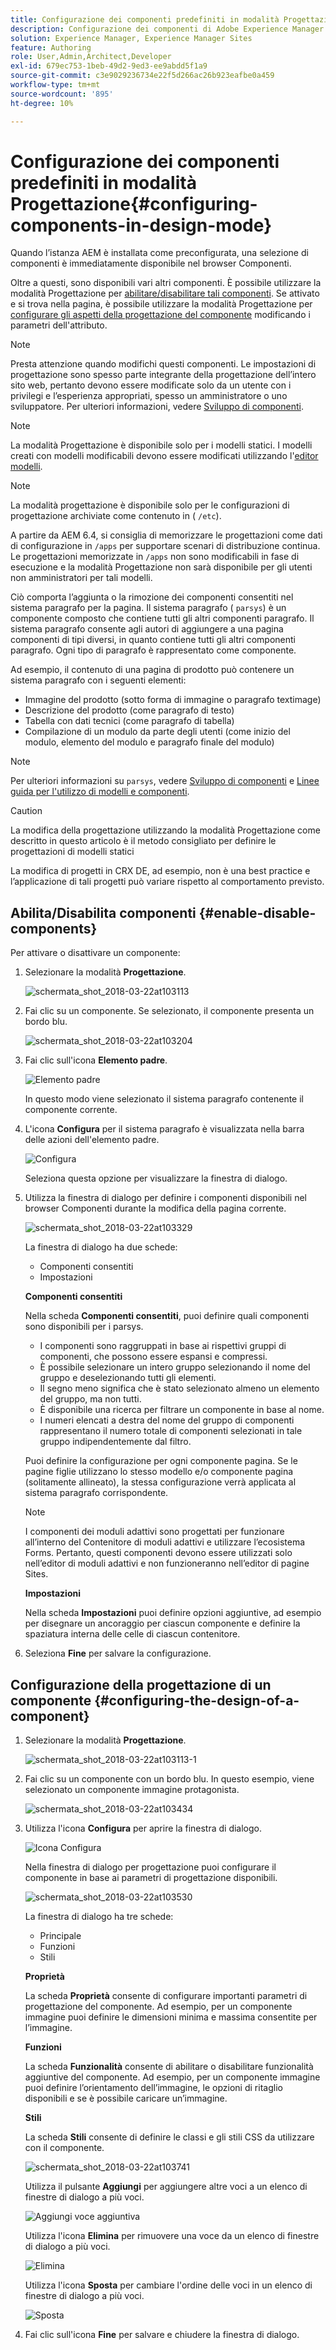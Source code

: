 ```yaml
---
title: Configurazione dei componenti predefiniti in modalità Progettazione
description: Configurazione dei componenti di Adobe Experience Manager in modalità Progettazione.
solution: Experience Manager, Experience Manager Sites
feature: Authoring
role: User,Admin,Architect,Developer
exl-id: 679ec753-1beb-49d2-9ed3-ee9abdd5f1a9
source-git-commit: c3e9029236734e22f5d266ac26b923eafbe0a459
workflow-type: tm+mt
source-wordcount: '895'
ht-degree: 10%

---
```


# Configurazione dei componenti predefiniti in modalità Progettazione{#configuring-components-in-design-mode}

Quando l’istanza AEM è installata come preconfigurata, una selezione di componenti è immediatamente disponibile nel browser Componenti.

Oltre a questi, sono disponibili vari altri componenti. È possibile utilizzare la modalità Progettazione per [abilitare/disabilitare tali componenti](#enable-disable-components). Se attivato e si trova nella pagina, è possibile utilizzare la modalità Progettazione per [configurare gli aspetti della progettazione del componente](#configuring-the-design-of-a-component) modificando i parametri dell&#39;attributo.

>[!NOTE]
>
>Presta attenzione quando modifichi questi componenti. Le impostazioni di progettazione sono spesso parte integrante della progettazione dell’intero sito web, pertanto devono essere modificate solo da un utente con i privilegi e l’esperienza appropriati, spesso un amministratore o uno sviluppatore. Per ulteriori informazioni, vedere [Sviluppo di componenti](/help/sites-developing/components.md).

>[!NOTE]
>
>La modalità Progettazione è disponibile solo per i modelli statici. I modelli creati con modelli modificabili devono essere modificati utilizzando l&#39;[editor modelli](/help/sites-authoring/templates.md).

>[!NOTE]
>
>La modalità progettazione è disponibile solo per le configurazioni di progettazione archiviate come contenuto in ( `/etc`).
>
>A partire da AEM 6.4, si consiglia di memorizzare le progettazioni come dati di configurazione in `/apps` per supportare scenari di distribuzione continua. Le progettazioni memorizzate in `/apps` non sono modificabili in fase di esecuzione e la modalità Progettazione non sarà disponibile per gli utenti non amministratori per tali modelli.

Ciò comporta l’aggiunta o la rimozione dei componenti consentiti nel sistema paragrafo per la pagina. Il sistema paragrafo ( `parsys`) è un componente composto che contiene tutti gli altri componenti paragrafo. Il sistema paragrafo consente agli autori di aggiungere a una pagina componenti di tipi diversi, in quanto contiene tutti gli altri componenti paragrafo. Ogni tipo di paragrafo è rappresentato come componente.

Ad esempio, il contenuto di una pagina di prodotto può contenere un sistema paragrafo con i seguenti elementi:

* Immagine del prodotto (sotto forma di immagine o paragrafo textimage)
* Descrizione del prodotto (come paragrafo di testo)
* Tabella con dati tecnici (come paragrafo di tabella)
* Compilazione di un modulo da parte degli utenti (come inizio del modulo, elemento del modulo e paragrafo finale del modulo)

>[!NOTE]
>
>Per ulteriori informazioni su `parsys`, vedere [Sviluppo di componenti](/help/sites-developing/components.md) e [Linee guida per l&#39;utilizzo di modelli e componenti](/help/sites-developing/dev-guidelines-bestpractices.md#guidelines-for-using-templates-and-components).

>[!CAUTION]
>
>La modifica della progettazione utilizzando la modalità Progettazione come descritto in questo articolo è il metodo consigliato per definire le progettazioni di modelli statici
>
>La modifica di progetti in CRX DE, ad esempio, non è una best practice e l’applicazione di tali progetti può variare rispetto al comportamento previsto.

## Abilita/Disabilita componenti {#enable-disable-components}

Per attivare o disattivare un componente:

1. Selezionare la modalità **Progettazione**.

   ![schermata_shot_2018-03-22at103113](assets/screen_shot_2018-03-22at103113.png)

1. Fai clic su un componente. Se selezionato, il componente presenta un bordo blu.

   ![schermata_shot_2018-03-22at103204](assets/screen_shot_2018-03-22at103204.png)

1. Fai clic sull&#39;icona **Elemento padre**.

   ![Elemento padre](do-not-localize/screen_shot_2018-03-22at103204.png)

   In questo modo viene selezionato il sistema paragrafo contenente il componente corrente.

1. L&#39;icona **Configura** per il sistema paragrafo è visualizzata nella barra delle azioni dell&#39;elemento padre.

   ![Configura](do-not-localize/screen_shot_2018-03-22at103256.png)

   Seleziona questa opzione per visualizzare la finestra di dialogo.

1. Utilizza la finestra di dialogo per definire i componenti disponibili nel browser Componenti durante la modifica della pagina corrente.

   ![schermata_shot_2018-03-22at103329](assets/screen_shot_2018-03-22at103329.png)

   La finestra di dialogo ha due schede:

   * Componenti consentiti
   * Impostazioni

   **Componenti consentiti**

   Nella scheda **Componenti consentiti**, puoi definire quali componenti sono disponibili per i parsys.

   * I componenti sono raggruppati in base ai rispettivi gruppi di componenti, che possono essere espansi e compressi.
   * È possibile selezionare un intero gruppo selezionando il nome del gruppo e deselezionando tutti gli elementi.
   * Il segno meno significa che è stato selezionato almeno un elemento del gruppo, ma non tutti.
   * È disponibile una ricerca per filtrare un componente in base al nome.
   * I numeri elencati a destra del nome del gruppo di componenti rappresentano il numero totale di componenti selezionati in tale gruppo indipendentemente dal filtro.

   Puoi definire la configurazione per ogni componente pagina. Se le pagine figlie utilizzano lo stesso modello e/o componente pagina (solitamente allineato), la stessa configurazione verrà applicata al sistema paragrafo corrispondente.

   >[!NOTE]
   >
   >I componenti dei moduli adattivi sono progettati per funzionare all’interno del Contenitore di moduli adattivi e utilizzare l’ecosistema Forms. Pertanto, questi componenti devono essere utilizzati solo nell’editor di moduli adattivi e non funzioneranno nell’editor di pagine Sites.

   **Impostazioni**

   Nella scheda **Impostazioni** puoi definire opzioni aggiuntive, ad esempio per disegnare un ancoraggio per ciascun componente e definire la spaziatura interna delle celle di ciascun contenitore.

1. Seleziona **Fine** per salvare la configurazione.

## Configurazione della progettazione di un componente {#configuring-the-design-of-a-component}

1. Selezionare la modalità **Progettazione**.

   ![schermata_shot_2018-03-22at103113-1](assets/screen_shot_2018-03-22at103113-1.png)

1. Fai clic su un componente con un bordo blu. In questo esempio, viene selezionato un componente immagine protagonista.

   ![schermata_shot_2018-03-22at103434](assets/screen_shot_2018-03-22at103434.png)

1. Utilizza l&#39;icona **Configura** per aprire la finestra di dialogo.

   ![Icona Configura](do-not-localize/screen_shot_2018-03-22at103256-1.png)

   Nella finestra di dialogo per progettazione puoi configurare il componente in base ai parametri di progettazione disponibili.

   ![schermata_shot_2018-03-22at103530](assets/screen_shot_2018-03-22at103530.png)

   La finestra di dialogo ha tre schede:

   * Principale
   * Funzioni
   * Stili

   **Proprietà**

   La scheda **Proprietà** consente di configurare importanti parametri di progettazione del componente. Ad esempio, per un componente immagine puoi definire le dimensioni minima e massima consentite per l’immagine.

   **Funzioni**

   La scheda **Funzionalità** consente di abilitare o disabilitare funzionalità aggiuntive del componente. Ad esempio, per un componente immagine puoi definire l’orientamento dell’immagine, le opzioni di ritaglio disponibili e se è possibile caricare un’immagine.

   **Stili**

   La scheda **Stili** consente di definire le classi e gli stili CSS da utilizzare con il componente.

   ![schermata_shot_2018-03-22at103741](assets/screen_shot_2018-03-22at103741.png)

   Utilizza il pulsante **Aggiungi** per aggiungere altre voci a un elenco di finestre di dialogo a più voci.

   ![Aggiungi voce aggiuntiva](assets/chlimage_1-94.png)

   Utilizza l&#39;icona **Elimina** per rimuovere una voce da un elenco di finestre di dialogo a più voci.

   ![Elimina](do-not-localize/screen_shot_2018-03-22at103809.png)

   Utilizza l&#39;icona **Sposta** per cambiare l&#39;ordine delle voci in un elenco di finestre di dialogo a più voci.

   ![Sposta](do-not-localize/screen_shot_2018-03-22at103816.png)

1. Fai clic sull&#39;icona **Fine** per salvare e chiudere la finestra di dialogo.
